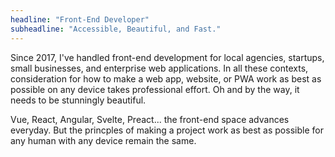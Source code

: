 ```yaml
---
headline: "Front-End Developer"
subheadline: "Accessible, Beautiful, and Fast."
---    
```


Since 2017, I've handled front-end development for local agencies, startups, small businesses, and enterprise web applications. In all these contexts, consideration for how to make a web app, website, or PWA work as best as possible on any device takes professional effort. Oh and by the way, it needs to be stunningly beautiful.

Vue, React, Angular, Svelte, Preact... the front-end space advances everyday. But the princples of making a project work as best as possible for any human with any device remain the same. 